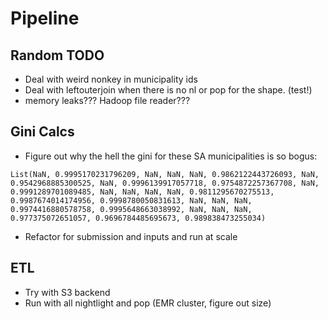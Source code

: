 # Pipeline


## Random TODO
* Deal with weird nonkey in municipality ids
* Deal with leftouterjoin when there is no nl or pop for the shape. (test!)
* memory leaks??? Hadoop file reader???



## Gini Calcs
* Figure out why the hell the gini for these SA municipalities is so bogus:
```{Scala}
List(NaN, 0.9995170231796209, NaN, NaN, NaN, 0.9862122443726093, NaN, 0.9542968885300525, NaN, 0.9996139917057718, 0.9754872257367708, NaN, 0.9991289701089485, NaN, NaN, NaN, NaN, 0.9811295670275513, 0.9987674014174956, 0.9998780050831613, NaN, NaN, NaN, 0.9974416880578758, 0.9995648663038992, NaN, NaN, NaN, 0.977375072651057, 0.9696784485695673, 0.989838473255034)
```

* Refactor for submission and inputs and run at scale

## ETL 
* Try with S3 backend
* Run with all nightlight and pop (EMR cluster, figure out size)

## 
